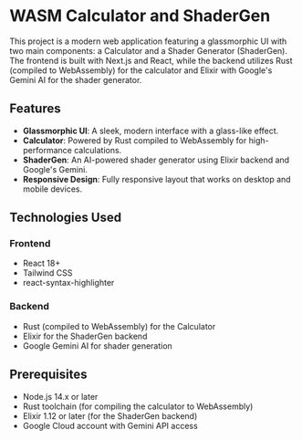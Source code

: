 # WASM Calculator and ShaderGen

This project is a modern web application featuring a glassmorphic UI with two main components: a Calculator and a Shader Generator (ShaderGen). The frontend is built with Next.js and React, while the backend utilizes Rust (compiled to WebAssembly) for the calculator and Elixir with Google's Gemini AI for the shader generator.

## Features

- **Glassmorphic UI**: A sleek, modern interface with a glass-like effect.
- **Calculator**: Powered by Rust compiled to WebAssembly for high-performance calculations.
- **ShaderGen**: An AI-powered shader generator using Elixir backend and Google's Gemini.
- **Responsive Design**: Fully responsive layout that works on desktop and mobile devices.

## Technologies Used

### Frontend
- React 18+
- Tailwind CSS
- react-syntax-highlighter

### Backend
- Rust (compiled to WebAssembly) for the Calculator
- Elixir for the ShaderGen backend
- Google Gemini AI for shader generation

## Prerequisites

- Node.js 14.x or later
- Rust toolchain (for compiling the calculator to WebAssembly)
- Elixir 1.12 or later (for the ShaderGen backend)
- Google Cloud account with Gemini API access
